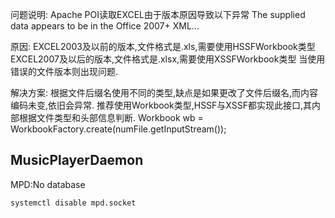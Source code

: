 问题说明:
Apache POI读取EXCEL由于版本原因导致以下异常
The supplied data appears to be in the Office 2007+ XML...

原因:
EXCEL2003及以前的版本,文件格式是.xls,需要使用HSSFWorkbook类型
EXCEL2007及以后的版本,文件格式是.xlsx,需要使用XSSFWorkbook类型
当使用错误的文件版本则出现问题.

解决方案:
根据文件后缀名使用不同的类型,缺点是如果更改了文件后缀名,而内容编码未变,依旧会异常.
推荐使用Workbook类型,HSSF与XSSF都实现此接口,其内部根据文件类型和头部信息判断.
Workbook wb = WorkbookFactory.create(numFile.getInputStream());


## MusicPlayerDaemon

MPD:No database

```
systemctl disable mpd.socket
```